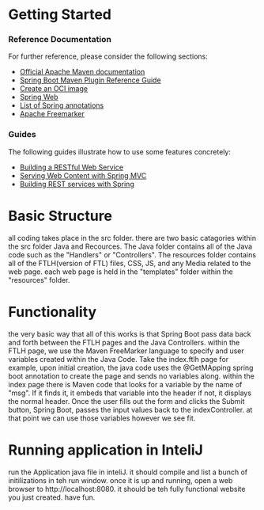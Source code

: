 # Getting Started

### Reference Documentation
For further reference, please consider the following sections:

* [Official Apache Maven documentation](https://maven.apache.org/guides/index.html)
* [Spring Boot Maven Plugin Reference Guide](https://docs.spring.io/spring-boot/docs/2.4.3/maven-plugin/reference/html/)
* [Create an OCI image](https://docs.spring.io/spring-boot/docs/2.4.3/maven-plugin/reference/html/#build-image)
* [Spring Web](https://docs.spring.io/spring-boot/docs/2.4.3/reference/htmlsingle/#boot-features-developing-web-applications)
* [List of Spring annotations](https://docs.spring.io/spring-framework/docs/current/javadoc-api/org/springframework/web/bind/annotation/)
* [Apache Freemarker](https://docs.spring.io/spring-boot/docs/2.4.3/reference/htmlsingle/#boot-features-spring-mvc-template-engines)

### Guides
The following guides illustrate how to use some features concretely:

* [Building a RESTful Web Service](https://spring.io/guides/gs/rest-service/)
* [Serving Web Content with Spring MVC](https://spring.io/guides/gs/serving-web-content/)
* [Building REST services with Spring](https://spring.io/guides/tutorials/bookmarks/)


# Basic Structure
all coding takes place in the src folder.  there are two basic catagories within the src folder
Java and Recources.  The Java folder contains all of the Java code such as the "Handlers" 
or "Controllers". The resources folder contains  all of the FTLH(version of FTL) files, CSS, JS, 
and any Media related to the web page.  each web page is held in the "templates" folder within the 
"resources" folder.

# Functionality
the very basic way that all of this works is that Spring Boot pass data back and forth
between the FTLH pages and the Java Controllers.  within the FTLH page, we use the Maven FreeMarker
language to specify and user variables created within the Java Code.  Take the index.ftlh page for
example, upon initial creation, the java code uses the @GetMApping spring boot annotation 
to create the page and sends no variables along.  within the index page there is Maven code that looks
for a variable by the name of "msg".  If it finds it, it embeds that variable into the header
if not, it displays the normal header.  Once the user fills out the form and clicks the Submit button,
Spring Boot, passes the input values back to the indexController.  at that point we can use those variables
however we see fit.

# Running application in InteliJ
run the Application java file in inteliJ.  it should compile and list a bunch of initilizations in teh run window.
once it is up and running, open a web browser to http://localhost:8080.  it should be teh fully functional website 
you just created. have fun.